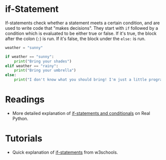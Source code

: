 
# if-Statement

If-statements check whether a statement meets a certain condition, and are used to write code that "makes decisions". They start with `if` followed by a condition which is evaluated to be either true or false. If it's true, the block after the colon (`:`) is run. If it's false, the block under the `else:` is run. 

```python
weather = "sunny"

if weather == "sunny":
    print("Bring your shades")
elif weather == "rainy":
	print("Bring your umbrella")
else:
    print("I don't know what you should bring! I'm just a little program...")
```

# Readings

- More detailed explanation of [if-statements and conditionals](https://realpython.com/python-conditional-statements/) on Real Python.

# Tutorials

- Quick explanation of [if-statements](https://www.w3schools.com/python/python_conditions.asp) from w3schools.
